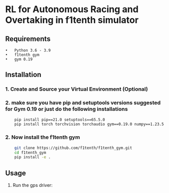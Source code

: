 # **RL for Autonomous Racing and Overtaking in f1tenth simulator**


## **Requirements**
	•	Python 3.6 - 3.9
	•	f1tenth gym
	•	gym 0.19


## **Installation**

### 1. Create and Source your Virtual Environment (Optional)
### 2. make sure you have pip and setuptools versions suggested for Gym 0.19 or just do the following installations
```bash
    pip install pip==21.0 setuptools==65.5.0
    pip install torch torchvision torchaudio gym==0.19.0 numpy==1.23.5 matplotlib==3.5.3
```
### 2. Now install the f1tenth gym
```bash
    git clone https://github.com/f1tenth/f1tenth_gym.git
    cd f1tenth_gym
    pip install -e .
```

## **Usage**

1. Run the gps driver:
```bash

```

